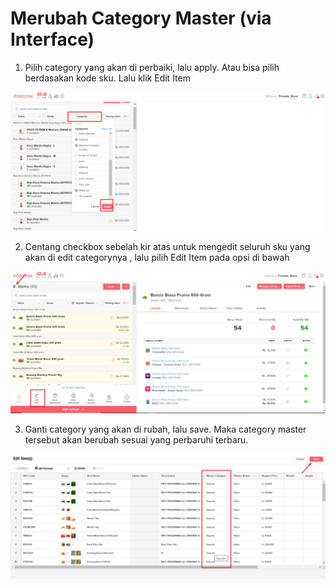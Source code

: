# Merubah Category Master \(via Interface\)

1. Pilih category yang akan di perbaiki, lalu apply. Atau bisa pilih berdasakan kode sku. Lalu klik Edit Item

![](../../.gitbook/assets/image%20%28371%29.png)

2. Centang checkbox sebelah kir atas untuk mengedit seluruh sku yang akan di edit categorynya , lalu pilih Edit Item pada opsi di bawah

![](../../.gitbook/assets/image%20%28370%29.png)

3. Ganti category yang akan di rubah, lalu save. Maka category master tersebut akan berubah sesuai yang perbaruhi terbaru.

![](../../.gitbook/assets/image%20%28372%29.png)

